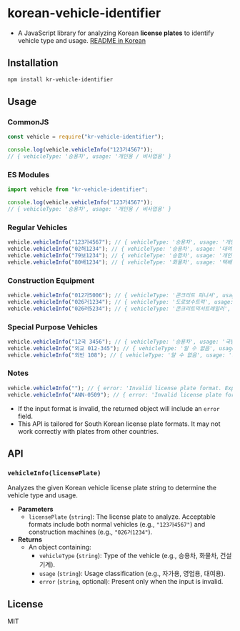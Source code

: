 # korean-vehicle-identifier

- A JavaScript library for analyzing Korean **license plates** to identify vehicle type and usage. [README in Korean](./README.md)

## Installation

```bash
npm install kr-vehicle-identifier
```

## Usage
### CommonJS
```javascript
const vehicle = require("kr-vehicle-identifier");

console.log(vehicle.vehicleInfo("123가4567"));
// { vehicleType: '승용차', usage: '개인용 / 비사업용' }
```

### ES Modules
```javascript
import vehicle from "kr-vehicle-identifier";

console.log(vehicle.vehicleInfo("123가4567"));
// { vehicleType: '승용차', usage: '개인용 / 비사업용' }
```

### Regular Vehicles

```javascript
vehicle.vehicleInfo("123가4567"); // { vehicleType: '승용차', usage: '개인용 / 비사업용' }
vehicle.vehicleInfo("02허1234"); // { vehicleType: '승용차', usage: '대여용' }
vehicle.vehicleInfo("79보1234"); // { vehicleType: '승합차', usage: '개인용 / 비사업용' }
vehicle.vehicleInfo("80배1234"); // { vehicleType: '화물차', usage: '택배용' }
```

### Construction Equipment

```javascript
vehicle.vehicleInfo("012가5006"); // { vehicleType: '콘크리트 피니셔', usage: '자가용' }
vehicle.vehicleInfo("026거1234"); // { vehicleType: '도로보수트럭', usage: '자가용' }
vehicle.vehicleInfo("026러5234"); // { vehicleType: '콘크리트믹서트레일러', usage: '자가용' }
```

### Special Purpose Vehicles

```javascript
vehicle.vehicleInfo("12국 3456"); // { vehicleType: '승용차', usage: '국방부 및 직할부대' }
vehicle.vehicleInfo("외교 012-345"); // { vehicleType: '알 수 없음', usage: '대사관' }
vehicle.vehicleInfo("외빈 108"); // { vehicleType: '알 수 없음', usage: '외빈' }
```

### Notes

```javascript
vehicle.vehicleInfo(""); // { error: 'Invalid license plate format. Expected formats: "12가3456" or "026거1234"' }
vehicle.vehicleInfo("ANN-0509"); // { error: 'Invalid license plate format. Expected formats: "12가3456" or "026거1234"' }
```

- If the input format is invalid, the returned object will include an `error` field.
- This API is tailored for South Korean license plate formats. It may not work correctly with plates from other countries.

## API

### `vehicleInfo(licensePlate)`

Analyzes the given Korean vehicle license plate string to determine the vehicle type and usage.

- **Parameters**
  - `licensePlate` (`string`): The license plate to analyze. Acceptable formats include both normal vehicles (e.g., `"123가4567"`) and construction machines (e.g., `"026거1234"`).
- **Returns**
  - An object containing:
    - `vehicleType` (`string`): Type of the vehicle (e.g., 승용차, 화물차, 건설기계).
    - `usage` (`string`): Usage classification (e.g., 자가용, 영업용, 대여용).
    - `error` (`string`, optional): Present only when the input is invalid.

## License

MIT
